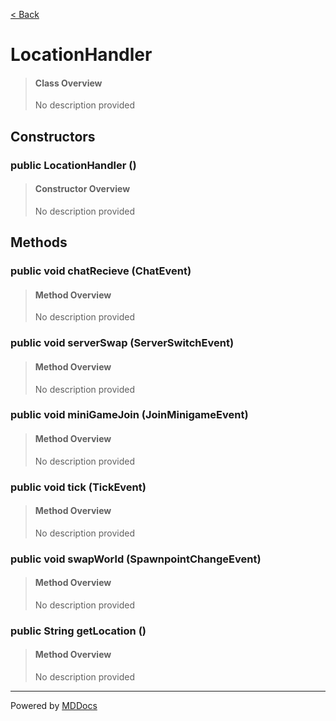 [< Back](../README.md)
# LocationHandler #
>#### Class Overview ####
>No description provided
## Constructors ##
### public LocationHandler () ###
>#### Constructor Overview ####
>No description provided
>
## Methods ##
### public void chatRecieve (ChatEvent) ###
>#### Method Overview ####
>No description provided
>
### public void serverSwap (ServerSwitchEvent) ###
>#### Method Overview ####
>No description provided
>
### public void miniGameJoin (JoinMinigameEvent) ###
>#### Method Overview ####
>No description provided
>
### public void tick (TickEvent) ###
>#### Method Overview ####
>No description provided
>
### public void swapWorld (SpawnpointChangeEvent) ###
>#### Method Overview ####
>No description provided
>
### public String getLocation () ###
>#### Method Overview ####
>No description provided
>

---
Powered by [MDDocs](https://github.com/VRCube/MDDocs)